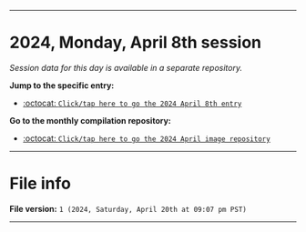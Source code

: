 
***

# 2024, Monday, April 8th session

_Session data for this day is available in a separate repository._

**Jump to the specific entry:**

- [:octocat: `Click/tap here to go the 2024 April 8th entry`](https://github.com/seanpm2001/SeansLifeArchive_Images_ModernSmurfsVillage_Y2024_V4/tree/SeansLifeArchive_ModernSmurfsVillage_Y2024_V4_Main-dev/04_April/08/)

**Go to the monthly compilation repository:**

- [:octocat: `Click/tap here to go the 2024 April image repository`](https://github.com/seanpm2001/SeansLifeArchive_Images_ModernSmurfsVillage_Y2024_V4/)

***

# File info

**File version:** `1 (2024, Saturday, April 20th at 09:07 pm PST)`

***
